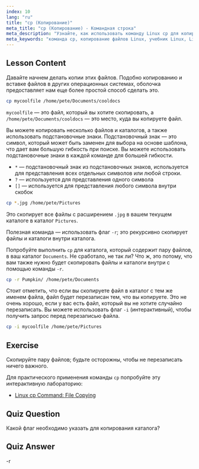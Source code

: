 ```yaml
---
index: 10
lang: "ru"
title: "cp (Копирование)"
meta_title: "cp (Копирование) - Командная строка"
meta_description: "Узнайте, как использовать команду Linux cp для копирования файлов и каталогов. Разберитесь с такими опциями, как -r и подстановочные знаки. Начните свой путь в Linux сегодня!"
meta_keywords: "команда cp, копирование файлов Linux, учебник Linux, Linux для начинающих, cp -r, подстановочные знаки Linux, руководство Linux"
---
```


## Lesson Content

Давайте начнем делать копии этих файлов. Подобно копированию и вставке файлов в других операционных системах, оболочка предоставляет нам еще более простой способ сделать это.

```bash
cp mycoolfile /home/pete/Documents/cooldocs
```

`mycoolfile` — это файл, который вы хотите скопировать, а `/home/pete/Documents/cooldocs` — это место, куда вы копируете файл.

Вы можете копировать несколько файлов и каталогов, а также использовать подстановочные знаки. Подстановочный знак — это символ, который может быть заменен для выбора на основе шаблона, что дает вам большую гибкость при поиске. Вы можете использовать подстановочные знаки в каждой команде для большей гибкости.

- `*` — подстановочный знак из подстановочных знаков, используется для представления всех отдельных символов или любой строки.
- `?` — используется для представления одного символа
- `[]` — используется для представления любого символа внутри скобок

```bash
cp *.jpg /home/pete/Pictures
```

Это скопирует все файлы с расширением `.jpg` в вашем текущем каталоге в каталог `Pictures`.

Полезная команда — использовать флаг `-r`; это рекурсивно скопирует файлы и каталоги внутри каталога.

Попробуйте выполнить `cp` для каталога, который содержит пару файлов, в ваш каталог `Documents`. Не сработало, не так ли? Что ж, это потому, что вам также нужно будет скопировать файлы и каталоги внутри с помощью команды `-r`.

```bash
cp -r Pumpkin/ /home/pete/Documents
```

Стоит отметить, что если вы скопируете файл в каталог с тем же именем файла, файл будет перезаписан тем, что вы копируете. Это не очень хорошо, если у вас есть файл, который вы не хотите случайно перезаписать. Вы можете использовать флаг `-i` (интерактивный), чтобы получить запрос перед перезаписью файла.

```bash
cp -i mycoolfile /home/pete/Pictures
```

## Exercise

Скопируйте пару файлов; будьте осторожны, чтобы не перезаписать ничего важного.

Для практического применения команды `cp` попробуйте эту интерактивную лабораторию:

- [Linux cp Command: File Copying](https://labex.io/ru/labs/linux-linux-cp-command-file-copying-209744)

## Quiz Question

Какой флаг необходимо указать для копирования каталога?

## Quiz Answer

-r
